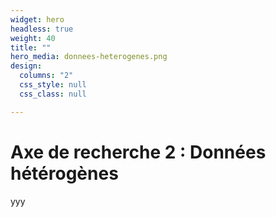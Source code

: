 ```yaml
---
widget: hero
headless: true
weight: 40
title: ""
hero_media: donnees-heterogenes.png
design:
  columns: "2"
  css_style: null
  css_class: null

---
```


# Axe de recherche 2 : Données hétérogènes

yyy
